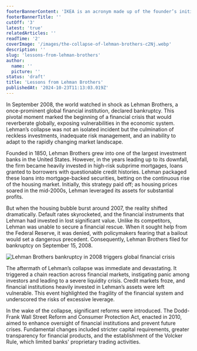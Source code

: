 ```yaml
---
footerBannerContent: 'IKEA is an acronym made up of the founder’s initials and the first letters of the farm and village where he grew up (Ingvar Kamprad, Elmtaryd, Agunnaryd).'
footerBannerTitle: ''
cutOff: '3'
latest: 'true'
relatedArticles: ''
readTime: '2'
coverImage: '/images/the-collapse-of-lehman-brothers-c2Nj.webp'
description: ''
slug: 'lessons-from-lehman-brothers'
author:
  name: ''
  picture: ''
status: 'draft'
title: 'Lessons from Lehman Brothers'
publishedAt: '2024-10-23T11:13:03.019Z'
---
```


In September 2008, the world watched in shock as Lehman Brothers, a once-prominent global financial institution, declared bankruptcy. This pivotal moment marked the beginning of a financial crisis that would reverberate globally, exposing vulnerabilities in the economic system. Lehman’s collapse was not an isolated incident but the culmination of reckless investments, inadequate risk management, and an inability to adapt to the rapidly changing market landscape.

Founded in 1850, Lehman Brothers grew into one of the largest investment banks in the United States. However, in the years leading up to its downfall, the firm became heavily invested in high-risk subprime mortgages, loans granted to borrowers with questionable credit histories. Lehman packaged these loans into mortgage-backed securities, betting on the continuous rise of the housing market. Initially, this strategy paid off; as housing prices soared in the mid-2000s, Lehman leveraged its assets for substantial profits.

But when the housing bubble burst around 2007, the reality shifted dramatically. Default rates skyrocketed, and the financial instruments that Lehman had invested in lost significant value. Unlike its competitors, Lehman was unable to secure a financial rescue. When it sought help from the Federal Reserve, it was denied, with policymakers fearing that a bailout would set a dangerous precedent. Consequently, Lehman Brothers filed for bankruptcy on September 15, 2008​.

![Lehman Brothers bankruptcy in 2008 triggers global financial crisis](/images/the-collapse-of-lehman-brothers-Q2ND.webp)

The aftermath of Lehman’s collapse was immediate and devastating. It triggered a chain reaction across financial markets, instigating panic among investors and leading to a severe liquidity crisis. Credit markets froze, and financial institutions heavily invested in Lehman’s assets were left vulnerable. This event highlighted the fragility of the financial system and underscored the risks of excessive leverage.

In the wake of the collapse, significant reforms were introduced. The Dodd-Frank Wall Street Reform and Consumer Protection Act, enacted in 2010, aimed to enhance oversight of financial institutions and prevent future crises. Fundamental changes included stricter capital requirements, greater transparency for financial products, and the establishment of the Volcker Rule, which limited banks' proprietary trading activities.